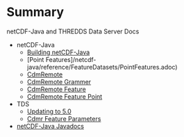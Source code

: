 # Summary

netCDF-Java and THREDDS Data Server Docs

* netCDF-Java
    * [Building netCDF-Java](netcdf-java/reference/BuildDependencies.adoc)
    * [Point Features]/netcdf-java/reference/FeatureDatasets/PointFeatures.adoc)
    * [CdmRemote](netcdf-java/reference/stream/CdmRemote.adoc)
    * [CdmRemote Grammer](netcdf-java/reference/stream/CdmrfGrammer.adoc)
    * [CdmRemote Feature](netcdf-java/reference/stream/CdmrFeature.adoc)
    * [CdmRemote Feature Point](netcdf-java/reference/stream/CdmrFeaturePoint.adoc)
* TDS
    * [Updating to 5.0](tds//UpgradingTo5.adoc)
    * [Cdmr Feature Parameters](tds/reference/services/CdmrfParams.adoc)
* [netCDF-Java Javadocs](http://www.unidata.ucar.edu/software/thredds/current/netcdf-java/javadoc/index.html)

